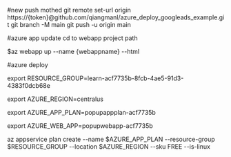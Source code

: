 #new push mothed
git remote set-url origin https://{token}@github.com/qiangmanl/azure_deploy_googleads_example.git 
git branch -M main
git push -u origin main

#azure app update
cd to webapp project path

$az webapp up --name {webappname} --html


#azure deploy

export RESOURCE_GROUP=learn-acf7735b-8fcb-4ae5-91d3-4383f0dcb68e

export AZURE_REGION=centralus

export AZURE_APP_PLAN=popupappplan-acf7735b

export AZURE_WEB_APP=popupwebapp-acf7735b

az appservice plan create --name $AZURE_APP_PLAN --resource-group $RESOURCE_GROUP --location $AZURE_REGION --sku FREE  --is-linux 
